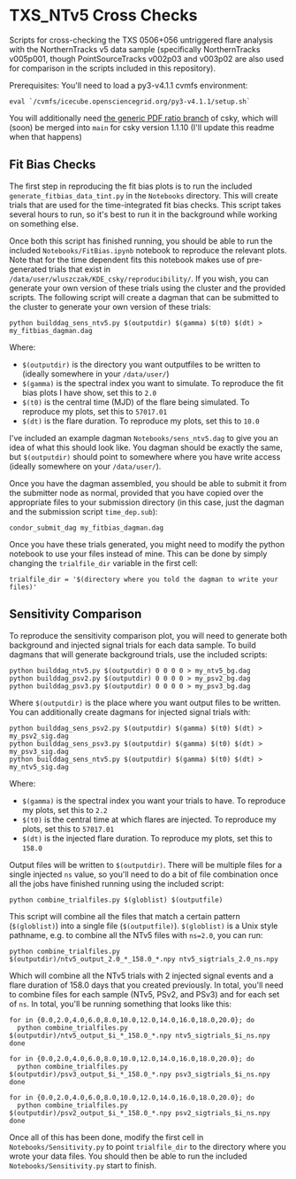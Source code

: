 # TXS_NTv5 Cross Checks
Scripts for cross-checking the TXS 0506+056 untriggered flare analysis with the NorthernTracks v5 data sample (specifically NorthernTracks v005p001, though PointSourceTracks v002p03 and v003p02 are also used for comparison in the scripts included in this repository). 

Prerequisites:
You'll need to load a py3-v4.1.1 cvmfs environment:
```
eval `/cvmfs/icecube.opensciencegrid.org/py3-v4.1.1/setup.sh`
```

You will additionally need [the generic PDF ratio branch](https://github.com/icecube/csky/tree/feature/generic-pdf-ratio) of csky, which will (soon) be merged into `main` for csky version 1.1.10 (I'll update this readme when that happens)

## Fit Bias Checks

The first step in reproducing the fit bias plots is to run the included `generate_fitbias_data_tint.py` in the `Notebooks` directory. This will create trials that are used for the time-integrated fit bias checks. This script takes several hours to run, so it's best to run it in the background while working on something else. 

Once both this script has finished running, you should be able to run the included `Notebooks/FitBias.ipynb` notebook to reproduce the relevant plots. Note that for the time dependent fits this notebook makes use of pre-generated trials that exist in `/data/user/wluszczak/KDE_csky/reproducibility/`. If you wish, you can generate your own version of these trials using the cluster and the provided scripts. The following script will create a dagman that can be submitted to the cluster to generate your own version of these trials:

```
python builddag_sens_ntv5.py $(outputdir) $(gamma) $(t0) $(dt) > my_fitbias_dagman.dag
```

Where:
- `$(outputdir)` is the directory you want outputfiles to be written to (ideally somewhere in your `/data/user/`)
- `$(gamma)` is the spectral index you want to simulate. To reproduce the fit bias plots I have show, set this to `2.0`
- `$(t0)` is the central time (MJD) of the flare being simulated. To reproduce my plots, set this to `57017.01`
- `$(dt)` is the flare duration. To reproduce my plots, set this to `10.0`

I've included an example dagman `Notebooks/sens_ntv5.dag` to give you an idea of what this should look like. You dagman should be exactly the same, but `$(outputdir)` should point to somewhere where you have write access (ideally somewhere on your `/data/user/`). 

Once you have the dagman assembled, you should be able to submit it from the submitter node as normal, provided that you have copied over the appropriate files to your submission directory (in this case, just the dagman and the submission script `time_dep.sub`):

```
condor_submit_dag my_fitbias_dagman.dag
```
Once you have these trials generated, you might need to modify the python notebook to use your files instead of mine. This can be done by simply changing the `trialfile_dir` variable in the first cell:

```
trialfile_dir = '$(directory where you told the dagman to write your files)'
```

## Sensitivity Comparison
To reproduce the sensitivity comparison plot, you will need to generate both background and injected signal trials for each data sample. To build dagmans that will generate background trials, use the included scripts:

```
python builddag_ntv5.py $(outputdir) 0 0 0 0 > my_ntv5_bg.dag
python builddag_psv2.py $(outputdir) 0 0 0 0 > my_psv2_bg.dag
python builddag_psv3.py $(outputdir) 0 0 0 0 > my_psv3_bg.dag
```

Where `$(outputdir)` is the place where you want output files to be written. You can additionally create dagmans for injected signal trials with:

```
python builddag_sens_psv2.py $(outputdir) $(gamma) $(t0) $(dt) > my_psv2_sig.dag
python builddag_sens_psv3.py $(outputdir) $(gamma) $(t0) $(dt) > my_psv3_sig.dag
python builddag_sens_ntv5.py $(outputdir) $(gamma) $(t0) $(dt) > my_ntv5_sig.dag
```

Where:
- `$(gamma)` is the spectral index you want your trials to have. To reproduce my plots, set this to `2.2`
- `$(t0)` is the central time at which flares are injected. To reproduce my plots, set this to `57017.01`
- `$(dt)` is the injected flare duration. To reproduce my plots, set this to `158.0`

Output files will be written to `$(outputdir)`. There will be multiple files for a single injected `ns` value, so you'll need to do a bit of file combination once all the jobs have finished running using the included script:

```
python combine_trialfiles.py $(globlist) $(outputfile)
```

This script will combine all the files that match a certain pattern (`$(globlist)`) into a single file (`$(outputfile)`). `$(globlist)` is a Unix style pathname, e.g. to combine all the NTv5 files with `ns=2.0`, you can run:

```
python combine_trialfiles.py $(outputdir)/ntv5_output_2.0_*_158.0_*.npy ntv5_sigtrials_2.0_ns.npy
```

Which will combine all the NTv5 trials with 2 injected signal events and a flare duration of 158.0 days that you created previously. In total, you'll need to combine files for each sample (NTv5, PSv2, and PSv3) and for each set of `ns`. In total, you'll be running something that looks like this:

```
for in {0.0,2.0,4.0,6.0,8.0,10.0,12.0,14.0,16.0,18.0,20.0}; do
  python combine_trialfiles.py $(outputdir)/ntv5_output_$i_*_158.0_*.npy ntv5_sigtrials_$i_ns.npy
done

for in {0.0,2.0,4.0,6.0,8.0,10.0,12.0,14.0,16.0,18.0,20.0}; do
  python combine_trialfiles.py $(outputdir)/psv3_output_$i_*_158.0_*.npy psv3_sigtrials_$i_ns.npy
done

for in {0.0,2.0,4.0,6.0,8.0,10.0,12.0,14.0,16.0,18.0,20.0}; do
  python combine_trialfiles.py $(outputdir)/psv2_output_$i_*_158.0_*.npy psv2_sigtrials_$i_ns.npy
done
```

Once all of this has been done, modify the first cell in `Notebooks/Sensitivity.py` to point `trialfile_dir` to the directory where you wrote your data files. You should then be able to run the included `Notebooks/Sensitivity.py` start to finish. 

